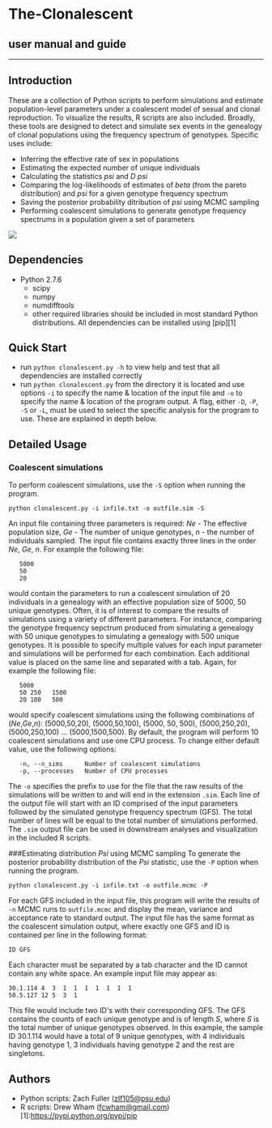 # The-Clonalescent
## user manual and guide
--------
## Introduction
These are a collection of Python scripts to perform simulations and estimate population-level parameters under a coalescent model of sexual and clonal reproduction. To visualize the results, R scripts are also included. Broadly, these tools are designed to detect and simulate sex events in the genealogy of clonal populations using the frequency spectrum of genotypes. Specific uses include:
* Inferring the effective rate of sex in populations
* Estimating the expected number of unique individuals
* Calculating the statistics *psi* and *D psi*
* Comparing the log-likelihoods of estimates of *beta* (from the pareto distribution) and *psi* for a given genotype frequency spectrum
* Saving the posterior probability ditribution of *psi* using MCMC sampling
* Performing coalescent simulations to generate genotype frequency spectrums in a population given a set of parameters

<img src="http://static1.squarespace.com/static/54ad6922e4b0ab38fefa18b1/t/5613cd02e4b0dc9c6cde8cee/1444138244362/?format=750w">

## Dependencies
* Python 2.7.6
    * scipy
    * numpy
    * numdifftools
    * other required libraries should be included in most standard Python distributions. All dependencies can be installed using [pip][1]

## Quick Start
* run `python clonalescent.py -h` to view help and test that all dependencies are installed correctly 
* run `python clonalescent.py` from the directory it is located and use options `-i` to specify the name & location of the input file and `-o` to specify the name & location of the program output. A flag, either `-D`, `-P`, `-S` or `-L`, must be used to select the specific analysis for the program to use. These are explained in depth below.

## Detailed Usage
### Coalescent simulations
To perform coalescent simulations, use the `-S` option when running the program.

`python clonalescent.py -i infile.txt -o outfile.sim -S`

An input file containing three parameters is required: *Ne* - The effective population size, *Ge* - The number of unique genotypes, *n* - the number of individuals sampled. The input file contains exactly three lines in the order *Ne*, *Ge*, *n*. For example the following file:

```
   5000
   50
   20
```

would contain the parameters to run a coalescent simulation of 20 individuals in a genealogy with an effective population size of 5000, 50 unique genotypes. Often, it is of interest to compare the results of simulations using a variety of different parameters. For instance, comparing the genotype frequency sepctrum produced from simulating a genealogy with 50 unique genotypes to simulating a genealogy with 500 unique genotypes. It is possible to specify multiple values for each input parameter and simulations will be performed for each combination. Each additional value is placed on the same line and separated with a tab. Again, for example the following file:

```
   5000
   50 250   1500
   20 100   500
```

would specify coalescent simulations using the following combinations of (*Ne*,*Ge*,*n*): (5000,50,20), (5000,50,100), (5000, 50, 500), (5000,250,20), (5000,250,100) ... (5000,1500,500). By default, the program will perform 10 coalescent simulations and use one CPU process. To change either default value, use the following options:

```
   -n, --n_sims      Number of coalescent simulations
   -p, --processes   Number of CPU processes
```

The `-o` specifies the prefix to use for the file that the raw results of the simulations will be written to and will end in the extension `.sim`. Each line of the output file will start with an ID comprised of the input parameters followed by the simulated genotype frequency spectrum (GFS). The total number of lines will be equal to the total number of simulations performed. The `.sim` output file can be used in downstream analyses and visualization in the included R scripts. 

###Estimating distribution *Psi* using MCMC sampling
To generate the posterior probability distribution of the *Psi* statistic, use the `-P` option when running the program.

`python clonalescent.py -i infile.txt -o outfile.mcmc -P`

For each GFS included in the input file, this program will write the results of `-n` MCMC runs to `outfile.mcmc` and display the mean, variance and acceptance rate to standard output. The input file has the same format as the coalescent simulation output, where exactly one GFS and ID is contained per line in the following format:

```
ID GFS
```

Each character must be separated by a tab character and the ID cannot contain any white space. An example input file may appear as:

```
30.1.114 4  3  1  1  1  1  1  1  1  
50.5.127 12 5  3  1
```
This file would include two ID's with their corresponding GFS. The GFS contains the counts of each unique genotype and is of length *S*, where *S* is the total number of unique genotypes observed. In this example, the sample ID 30.1.114 would have a total of 9 unique genotypes, with 4 individuals having genotype 1, 3 individuals having genotype 2 and the rest are singletons.   

## Authors
* Python scripts: Zach Fuller (zlf105@psu.edu)
* R scripts: Drew Wham (fcwham@gmail.com)
[1]:https://pypi.python.org/pypi/pip
      

